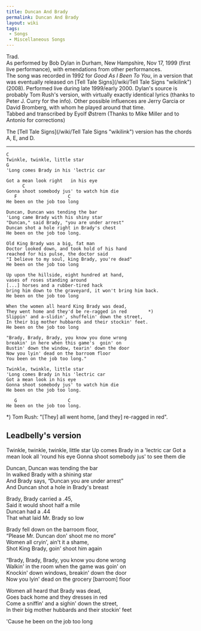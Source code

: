 ```yaml
---
title: Duncan And Brady
permalink: Duncan And Brady
layout: wiki
tags:
 - Songs
 - Miscellaneous Songs
---
```


Trad.  
As performed by Bob Dylan in Durham, New Hampshire, Nov 17, 1999 (first
live performance), with emendations from other performances.  
The song was recorded in 1992 for *Good As I Been To You*, in a version
that was eventually released on [Tell Tale
Signs](/wiki/Tell Tale Signs "wikilink") (2008). Performed live during late
1999/early 2000. Dylan's source is probably Tom Rush's version, with
virtually exactly identical lyrics (thanks to Peter J. Curry for the
info). Other possible influences are Jerry Garcia or David Bromberg,
with whom he played around that time.  
Tabbed and transcribed by Eyolf Østrem (Thanks to Mike Miller and to
Antonio for corrections)

The [Tell Tale Signs](/wiki/Tell Tale Signs "wikilink") version has the chords
A, E, and D.

* * * * *

    C
    Twinkle, twinkle, little star
    G
    'Long comes Brady in his 'lectric car

    Got a mean look right   in his eye
          C
    Gonna shoot somebody jus' to watch him die
       F                   C
    He been on the job too long

    Duncan, Duncan was tending the bar
    'Long came Brady with his shiny star
    "Duncan," said Brady, "you are under arrest"
    Duncan shot a hole right in Brady's chest
    He been on the job too long.

    Old King Brady was a big, fat man
    Doctor looked down, and took hold of his hand
    reached for his pulse, the doctor said
    "I believe to my soul, king Brady, you're dead"
    He been on the job too long

    Up upon the hillside, eight hundred at hand,
    vases of roses standing around
    [...] horses and a rubber-tired hack
    bring him down to the graveyard, it won't bring him back.
    He been on the job too long

    When the women all heard King Brady was dead,
    They went home and they'd be re-ragged in red        *)
    Slippin' and a-slidin', shuffelin' down the street,
    In their big mother hubbards and their stockin' feet.
    He been on the job too long

    "Brady, Brady, Brady, you know you done wrong
    breakin' in here when this game's  goin' on
    Bustin' down the window, tearin' down the door
    Now you lyin' dead on the barroom floor
    You been on the job too long."

    Twinkle, twinkle, little star
    'Long comes Brady in his 'lectric car
    Got a mean look in his eye
    Gonna shoot somebody jus' to watch him die
    He been on the job too long.

       G                   C
    He been on the job too long.

\*) Tom Rush: "[They] all went home, [and they] re-ragged in red".

<h2 class="songversion">
Leadbelly's version

</h2>
Twinkle, twinkle, twinkle, little star  
Up comes Brady in a 'lectric car  
Got a mean look all 'round his eye  
Gonna shoot somebody jus' to see them die

Duncan, Duncan was tending the bar  
In walked Brady with a shining star  
And Brady says, “Duncan you are under arrest”  
And Duncan shot a hole in Brady's breast

Brady, Brady carried a .45,  
Said it would shoot half a mile  
Duncan had a .44  
That what laid Mr. Brady so low

Brady fell down on the barroom floor,  
“Please Mr. Duncan don' shoot me no more”  
Women all cryin', ain't it a shame,  
Shot King Brady, goin' shoot him again

“Brady, Brady, Brady, you know you done wrong  
Walkin' in the room when the game was goin' on  
Knockin' down windows, breakin' down the door  
Now you lyin' dead on the grocery [barroom] floor

Women all heard that Brady was dead,  
Goes back home and they dresses in red  
Come a sniffin' and a sighin' down the street,  
In their big mother hubbards and their stockin' feet

'Cause he been on the job too long
